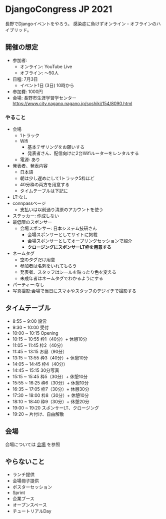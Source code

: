 # DjangoCongress JP 2021

長野でDjangoイベントをやろう。
感染症に負けずオンライン・オフラインのハイブリッド。

## 開催の想定

* 参加者:
    * オンライン: YouTube Live
    * オフライン: ～50人
* 日程: 7月3日
    * イベント1日 (3日) 10時から
* 参加費: 1000円
* 会場: 長野市生涯学習学センター https://www.city.nagano.nagano.jp/soshiki/154/8090.html

### やること

- 会場
    - 1トラック
    - Wifi
        - 基本テザリングをお願いする
        - 発表者さん、配信向けに2台Wifiルーターをレンタルする
    - 電源: あり
- 発表者、発表内容
    - 日本語
    - 朝は少し遅めにして1トラック5枠ほど
    - 40分枠の両方を用意する
    - タイムテーブルは下記に
- LT:なし
- connpassページ
    - 支払いは以前通り清原のアカウントを使う
- ステッカー: 作成しない
- 最低限のスポンサー
    - 会場スポンサー: 日本システム技研さん
        - 会場スポンサーとしてサイトに掲載
        - 会場スポンサーとしてオープリングセッションで紹介
        - **クロージングにスポンサーLT枠を用意する**
- ネームタグ
    - 空のタグだけ用意
    - 参加者は名刺をいれてもらう
    - 発表者、スタッフはシールを貼ったり色を変える
    - 未成年者はネームタグでわかるようにする
- パーティー:なし
- 写真撮影:会場で当日にスマホやスタッフのデジイチで撮影する

## タイムテーブル

* 8:55 ~ 9:00 設営
* 9:30 ~ 10:00 受付
* 10:00 ~ 10:15 Opening
* 10:15 ~ 10:55 枠1（40分）+ 休憩10分
* 11:05 ~ 11:45 枠2（40分）
* 11:45 ~ 13:15 お昼（90分）
* 13:15 ~ 13:55 枠3（40分）+ 休憩10分
* 14:05 ~ 14:45 枠4（40分）
* 14:45 ~ 15:15 30分写真
* 15:15 ~ 15:45 枠5（30分）+ 休憩10分
* 15:55 ~ 16:25 枠6（30分）+ 休憩10分
* 16:35 ~ 17:05 枠7（30分）+ 休憩30分
* 17:30 ~ 18:00 枠8（30分）+ 休憩10分
* 18:10 ~ 18:40 枠9（30分）+ 休憩20分
* 19:00 ~ 19:20 スポンサーLT、クロージング
* 19:20 ~ 片付け、自由解散

## 会場

会場については [会場](./venue.md) を参照

## やらないこと

* ランチ提供
* 会場冊子提供
* ポスターセッション
* Sprint
* 企業ブース
* オープンスペース
* チュートリアルDay
